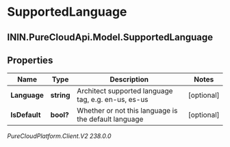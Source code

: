 # SupportedLanguage

## ININ.PureCloudApi.Model.SupportedLanguage

## Properties

|Name | Type | Description | Notes|
|------------ | ------------- | ------------- | -------------|
| **Language** | **string** | Architect supported language tag, e.g. en-us, es-us | [optional] |
| **IsDefault** | **bool?** | Whether or not this language is the default language | [optional] |



_PureCloudPlatform.Client.V2 238.0.0_
